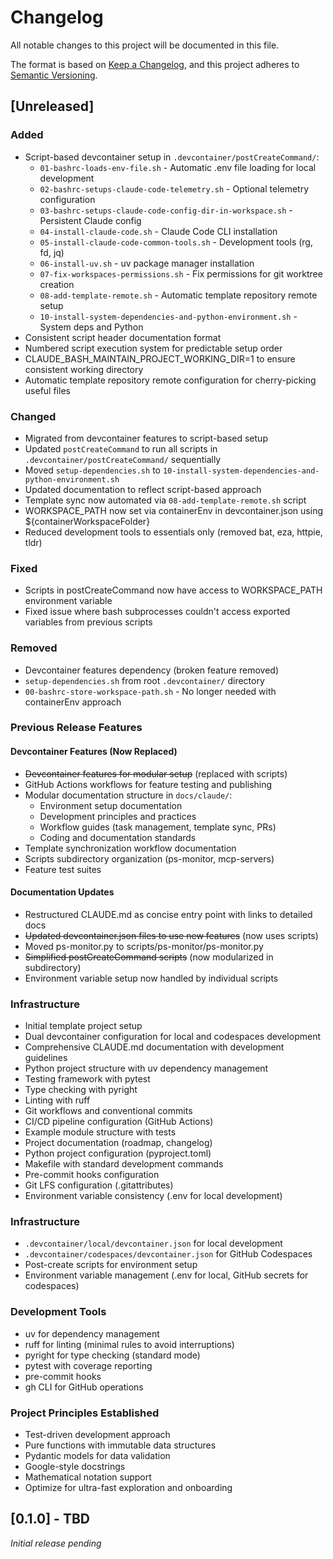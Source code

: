 # Changelog

All notable changes to this project will be documented in this file.

The format is based on [Keep a Changelog](https://keepachangelog.com/en/1.0.0/),
and this project adheres to [Semantic Versioning](https://semver.org/spec/v2.0.0.html).

## [Unreleased]

### Added
- Script-based devcontainer setup in `.devcontainer/postCreateCommand/`:
  - `01-bashrc-loads-env-file.sh` - Automatic .env file loading for local development
  - `02-bashrc-setups-claude-code-telemetry.sh` - Optional telemetry configuration
  - `03-bashrc-setups-claude-code-config-dir-in-workspace.sh` - Persistent Claude config
  - `04-install-claude-code.sh` - Claude Code CLI installation
  - `05-install-claude-code-common-tools.sh` - Development tools (rg, fd, jq)
  - `06-install-uv.sh` - uv package manager installation
  - `07-fix-workspaces-permissions.sh` - Fix permissions for git worktree creation
  - `08-add-template-remote.sh` - Automatic template repository remote setup
  - `10-install-system-dependencies-and-python-environment.sh` - System deps and Python
- Consistent script header documentation format
- Numbered script execution system for predictable setup order
- CLAUDE_BASH_MAINTAIN_PROJECT_WORKING_DIR=1 to ensure consistent working directory
- Automatic template repository remote configuration for cherry-picking useful files

### Changed
- Migrated from devcontainer features to script-based setup
- Updated `postCreateCommand` to run all scripts in `.devcontainer/postCreateCommand/` sequentially
- Moved `setup-dependencies.sh` to `10-install-system-dependencies-and-python-environment.sh`
- Updated documentation to reflect script-based approach
- Template sync now automated via `08-add-template-remote.sh` script
- WORKSPACE_PATH now set via containerEnv in devcontainer.json using ${containerWorkspaceFolder}
- Reduced development tools to essentials only (removed bat, eza, httpie, tldr)

### Fixed
- Scripts in postCreateCommand now have access to WORKSPACE_PATH environment variable
- Fixed issue where bash subprocesses couldn't access exported variables from previous scripts

### Removed
- Devcontainer features dependency (broken feature removed)
- `setup-dependencies.sh` from root `.devcontainer/` directory
- `00-bashrc-store-workspace-path.sh` - No longer needed with containerEnv approach

### Previous Release Features

#### Devcontainer Features (Now Replaced)
- ~~Devcontainer features for modular setup~~ (replaced with scripts)
- GitHub Actions workflows for feature testing and publishing
- Modular documentation structure in `docs/claude/`:
  - Environment setup documentation
  - Development principles and practices
  - Workflow guides (task management, template sync, PRs)
  - Coding and documentation standards
- Template synchronization workflow documentation
- Scripts subdirectory organization (ps-monitor, mcp-servers)
- Feature test suites

#### Documentation Updates
- Restructured CLAUDE.md as concise entry point with links to detailed docs
- ~~Updated devcontainer.json files to use new features~~ (now uses scripts)
- Moved ps-monitor.py to scripts/ps-monitor/ps-monitor.py
- ~~Simplified postCreateCommand scripts~~ (now modularized in subdirectory)
- Environment variable setup now handled by individual scripts

### Infrastructure
- Initial template project setup
- Dual devcontainer configuration for local and codespaces development
- Comprehensive CLAUDE.md documentation with development guidelines
- Python project structure with uv dependency management
- Testing framework with pytest
- Type checking with pyright
- Linting with ruff
- Git workflows and conventional commits
- CI/CD pipeline configuration (GitHub Actions)
- Example module structure with tests
- Project documentation (roadmap, changelog)
- Python project configuration (pyproject.toml)
- Makefile with standard development commands
- Pre-commit hooks configuration
- Git LFS configuration (.gitattributes)
- Environment variable consistency (.env for local development)

### Infrastructure
- `.devcontainer/local/devcontainer.json` for local development
- `.devcontainer/codespaces/devcontainer.json` for GitHub Codespaces
- Post-create scripts for environment setup
- Environment variable management (.env for local, GitHub secrets for codespaces)

### Development Tools
- uv for dependency management
- ruff for linting (minimal rules to avoid interruptions)
- pyright for type checking (standard mode)
- pytest with coverage reporting
- pre-commit hooks
- gh CLI for GitHub operations

### Project Principles Established
- Test-driven development approach
- Pure functions with immutable data structures
- Pydantic models for data validation
- Google-style docstrings
- Mathematical notation support
- Optimize for ultra-fast exploration and onboarding

## [0.1.0] - TBD

*Initial release pending*